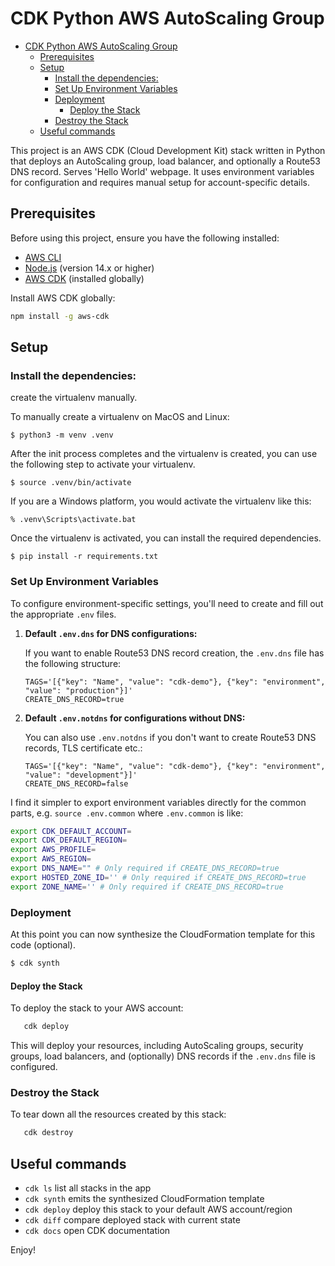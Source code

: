 # CDK Python AWS AutoScaling Group

- [CDK Python AWS AutoScaling Group](#cdk-python-aws-autoscaling-group)
  - [Prerequisites](#prerequisites)
  - [Setup](#setup)
    - [Install the dependencies:](#install-the-dependencies)
    - [Set Up Environment Variables](#set-up-environment-variables)
    - [Deployment](#deployment)
      - [Deploy the Stack](#deploy-the-stack)
    - [Destroy the Stack](#destroy-the-stack)
  - [Useful commands](#useful-commands)

This project is an AWS CDK (Cloud Development Kit) stack written in Python that deploys an AutoScaling group, load balancer, and optionally a Route53 DNS record. Serves 'Hello World' webpage. It uses environment variables for configuration and requires manual setup for account-specific details.

## Prerequisites

Before using this project, ensure you have the following installed:

- [AWS CLI](https://docs.aws.amazon.com/cli/latest/userguide/install-cliv2.html)
- [Node.js](https://nodejs.org/en/download/) (version 14.x or higher)
- [AWS CDK](https://docs.aws.amazon.com/cdk/latest/guide/getting_started.html) (installed globally)

Install AWS CDK globally:

```bash
npm install -g aws-cdk
```

## Setup

### Install the dependencies:










create the virtualenv manually.

To manually create a virtualenv on MacOS and Linux:

```
$ python3 -m venv .venv
```

After the init process completes and the virtualenv is created, you can use the following
step to activate your virtualenv.

```
$ source .venv/bin/activate
```

If you are a Windows platform, you would activate the virtualenv like this:

```
% .venv\Scripts\activate.bat
```

Once the virtualenv is activated, you can install the required dependencies.

```
$ pip install -r requirements.txt
```






### Set Up Environment Variables

To configure environment-specific settings, you'll need to create and fill out the appropriate `.env` files.

1. **Default `.env.dns` for DNS configurations:**

   If you want to enable Route53 DNS record creation, the `.env.dns` file has the following structure:

   ```plaintext
   TAGS='[{"key": "Name", "value": "cdk-demo"}, {"key": "environment", "value": "production"}]'
   CREATE_DNS_RECORD=true
   ```

2. **Default `.env.notdns` for configurations without DNS:**

   You can also use `.env.notdns` if you don't want to create Route53 DNS records, TLS certificate etc.:

   ```plaintext
   TAGS='[{"key": "Name", "value": "cdk-demo"}, {"key": "environment", "value": "development"}]'
   CREATE_DNS_RECORD=false
   ```

I find it simpler to export environment variables directly for the common parts, e.g. `source .env.common` where `.env.common` is like:

```bash
export CDK_DEFAULT_ACCOUNT=
export CDK_DEFAULT_REGION=
export AWS_PROFILE=
export AWS_REGION=
export DNS_NAME="" # Only required if CREATE_DNS_RECORD=true
export HOSTED_ZONE_ID='' # Only required if CREATE_DNS_RECORD=true
export ZONE_NAME='' # Only required if CREATE_DNS_RECORD=true
```
 
### Deployment

At this point you can now synthesize the CloudFormation template for this code (optional).

```bash
$ cdk synth
```


#### Deploy the Stack

To deploy the stack to your AWS account:

```bash
   cdk deploy
```

This will deploy your resources, including AutoScaling groups, security groups, load balancers, and (optionally) DNS records if the `.env.dns` file is configured.

### Destroy the Stack

To tear down all the resources created by this stack:

```bash
   cdk destroy
```

## Useful commands

 * `cdk ls`          list all stacks in the app
 * `cdk synth`       emits the synthesized CloudFormation template
 * `cdk deploy`      deploy this stack to your default AWS account/region
 * `cdk diff`        compare deployed stack with current state
 * `cdk docs`        open CDK documentation

Enjoy!
